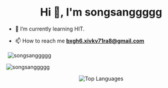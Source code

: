 <h1 align="center">Hi 👋, I'm songsanggggg</h1>

- 🌱 I’m currently learning HIT.

- 📫 How to reach me **bxgh6.xivkv71ra8@gmail.com**

<p>&nbsp;<img align="center" src="https://github-readme-stats.vercel.app/api?username=songsanggggg&show_icons=true&locale=en" alt="songsanggggg" /></p>

<p><img align="center" src="https://github-readme-streak-stats.herokuapp.com/?user=songsanggggg&" alt="songsanggggg" /></p>

<p align="center">
  <img src="https://github-readme-stats.vercel.app/api/top-langs/?username=songsanggggg&layout=compact" alt="Top Languages">
</p>
